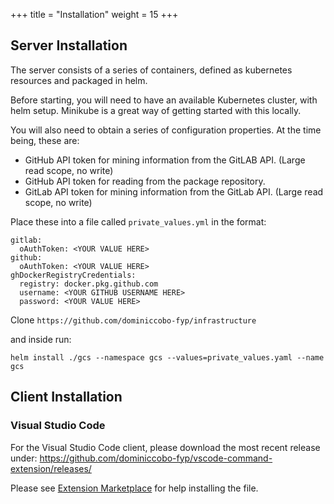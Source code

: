 +++
title = "Installation"
weight = 15
+++

## Server Installation

The server consists of a series of containers, defined as kubernetes resources and packaged in helm.

Before starting, you will need to have an available Kubernetes cluster, with helm setup. 
Minikube is a great way of getting started with this locally.

You will also need to obtain a series of configuration properties. At the time being, these are: 

- GitHub API token for mining information from the GitLAB API. (Large read scope, no write)
- GitHub API token for reading from the package repository.
- GitLab API token for mining information from the GitLab API. (Large read scope, no write)

Place these into a file called `private_values.yml` in the format:

```
gitlab:
  oAuthToken: <YOUR VALUE HERE>
github:
  oAuthToken: <YOUR VALUE HERE>
ghDockerRegistryCredentials:
  registry: docker.pkg.github.com
  username: <YOUR GITHUB USERNAME HERE>
  password: <YOUR VALUE HERE>
```

Clone `https://github.com/dominiccobo-fyp/infrastructure`

and inside run: 

`helm install ./gcs --namespace gcs --values=private_values.yaml --name gcs`


## Client Installation

### Visual Studio Code

For the Visual Studio Code client, please download the most recent release under: 
https://github.com/dominiccobo-fyp/vscode-command-extension/releases/

Please see [Extension Marketplace](https://code.visualstudio.com/docs/editor/extension-gallery#_install-from-a-vsix) 
for help installing the file.